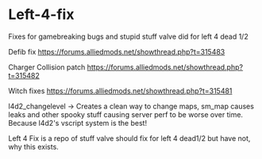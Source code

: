# Left-4-fix

Fixes for gamebreaking bugs and stupid stuff valve did for left 4 dead 1/2

Defib fix
https://forums.alliedmods.net/showthread.php?t=315483

Charger Collision patch
https://forums.alliedmods.net/showthread.php?t=315482

Witch fixes
https://forums.alliedmods.net/showthread.php?t=315481


l4d2_changelevel -> Creates a clean way to change maps, sm_map causes leaks and other spooky stuff causing server perf to be worse over time.
Because l4d2's vscript system is the best!


Left 4 Fix is a repo of stuff valve should fix for left 4 dead1/2 but have not, why this exists.
